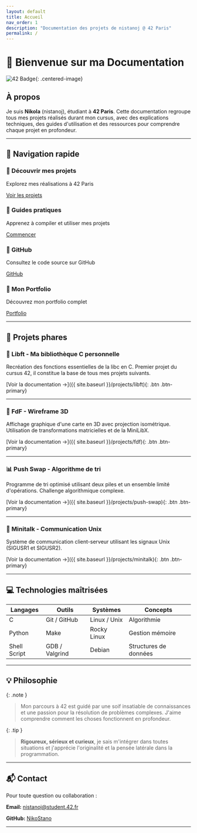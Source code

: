 ```yaml
---
layout: default
title: Accueil
nav_order: 1
description: "Documentation des projets de nistanoj @ 42 Paris"
permalink: /
---
```


# 👋 Bienvenue sur ma Documentation

![42 Badge](https://badge.mediaplus.ma/darkblue/nistanoj?1337Badge=off&42Network=off&UM6P=off){: .centered-image}

## À propos

Je suis **Nikola** (nistanoj), étudiant à **42 Paris**. Cette documentation regroupe tous mes projets réalisés durant mon cursus, avec des explications techniques, des guides d'utilisation et des ressources pour comprendre chaque projet en profondeur.

---

## 🚀 Navigation rapide

<div class="card-grid">
  <div class="card">
    <h3>📁 Découvrir mes projets</h3>
    <p>Explorez mes réalisations à 42 Paris</p>
    <a href="{{ site.baseurl }}/projects/" class="btn">Voir les projets</a>
  </div>

  <div class="card">
    <h3>📖 Guides pratiques</h3>
    <p>Apprenez à compiler et utiliser mes projets</p>
    <a href="{{ site.baseurl }}/guides/getting-started" class="btn">Commencer</a>
  </div>

  <div class="card">
    <h3>🔗 GitHub</h3>
    <p>Consultez le code source sur GitHub</p>
    <a href="https://github.com/NikoStano" class="btn btn-external">GitHub</a>
  </div>

  <div class="card">
    <h3>👤 Mon Portfolio</h3>
    <p>Découvrez mon portfolio complet</p>
    <a href="https://nikostano.github.io/portfolio" class="btn btn-external">Portfolio</a>
  </div>
</div>

---

## 🎯 Projets phares

### 🔷 Libft - Ma bibliothèque C personnelle
Recréation des fonctions essentielles de la libc en C. Premier projet du cursus 42, il constitue la base de tous mes projets suivants.

[Voir la documentation →]({{ site.baseurl }}/projects/libft){: .btn .btn-primary}

---

### 🎨 FdF - Wireframe 3D
Affichage graphique d'une carte en 3D avec projection isométrique. Utilisation de transformations matricielles et de la MiniLibX.

[Voir la documentation →]({{ site.baseurl }}/projects/fdf){: .btn .btn-primary}

---

### 📊 Push Swap - Algorithme de tri
Programme de tri optimisé utilisant deux piles et un ensemble limité d'opérations. Challenge algorithmique complexe.

[Voir la documentation →]({{ site.baseurl }}/projects/push-swap){: .btn .btn-primary}

---

### 📡 Minitalk - Communication Unix
Système de communication client-serveur utilisant les signaux Unix (SIGUSR1 et SIGUSR2).

[Voir la documentation →]({{ site.baseurl }}/projects/minitalk){: .btn .btn-primary}

---

## 💻 Technologies maîtrisées

| Langages | Outils | Systèmes | Concepts |
|----------|--------|----------|----------|
| C | Git / GitHub | Linux / Unix | Algorithmie |
| Python | Make | Rocky Linux | Gestion mémoire |
| Shell Script | GDB / Valgrind | Debian | Structures de données |

---

## 💡 Philosophie

{: .note }
> Mon parcours à 42 est guidé par une soif insatiable de connaissances et une passion pour la résolution de problèmes complexes. J'aime comprendre comment les choses fonctionnent en profondeur.

{: .tip }
> **Rigoureux, sérieux et curieux**, je sais m'intégrer dans toutes situations et j'apprécie l'originalité et la pensée latérale dans la programmation.

---

## 📬 Contact

Pour toute question ou collaboration :

**Email:** [nistanoj@student.42.fr](mailto:nistanoj@student.42.fr)

**GitHub:** [NikoStano](https://github.com/NikoStano)

---

<!-- <style>
.centered-image {
  display: block;
  margin: 2rem auto;
  border-radius: 8px;
  box-shadow: 0 4px 6px rgba(0,0,0,0.1);
}

.card-grid {
  display: grid;
  grid-template-columns: repeat(auto-fit, minmax(250px, 1fr));
  gap: 1.5rem;
  margin: 2rem 0;
}

.card {
  padding: 1.5rem;
  border: 1px solid var(--border-color, #e1e4e8);
  border-radius: 8px;
  background: var(--card-bg, #f6f8fa);
  transition: transform 0.2s, box-shadow 0.2s;
}

.card:hover {
  transform: translateY(-4px);
  box-shadow: 0 8px 16px rgba(0,0,0,0.1);
}

.card h3 {
  margin-top: 0;
  color: var(--primary-color, #0366d6);
}

.btn {
  display: inline-block;
  padding: 0.5rem 1rem;
  margin-top: 0.5rem;
  background: var(--primary-color, #0366d6);
  color: white !important;
  text-decoration: none;
  border-radius: 6px;
  transition: background 0.2s;
}

.btn:hover {
  background: var(--primary-hover, #0256c7);
}

.btn-external::after {
  content: " ↗";
}
</style> -->